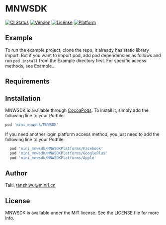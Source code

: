 # MNWSDK

[![CI Status](https://img.shields.io/travis/Taki/MNWSDK.svg?style=flat)](https://travis-ci.org/Taki/MNWSDK)
[![Version](https://img.shields.io/cocoapods/v/MNWSDK.svg?style=flat)](https://cocoapods.org/pods/MNWSDK)
[![License](https://img.shields.io/cocoapods/l/MNWSDK.svg?style=flat)](https://cocoapods.org/pods/MNWSDK)
[![Platform](https://img.shields.io/cocoapods/p/MNWSDK.svg?style=flat)](https://cocoapods.org/pods/MNWSDK)

## Example

To run the example project, clone the repo,  It already has static library import. But if you want to import pod, add pod dependencies as follows and run `pod install` from the Example directory first.
For specific access methods, see Example...

## Requirements

## Installation

MNWSDK is available through [CocoaPods](https://cocoapods.org). To install
it, simply add the following line to your Podfile:

```ruby
pod 'mini_mnwsdk/MNWSDK'
```
If you need another login platform access method, you just need to add the 
following line to your Podfile:
```ruby
  pod 'mini_mnwsdk/MNWSDKPlatforms/Facebook'
  pod 'mini_mnwsdk/MNWSDKPlatforms/GooglePlus'
  pod 'mini_mnwsdk/MNWSDKPlatforms/Apple'
```

## Author

Taki, tanzhiwu@mini1.cn

## License

MNWSDK is available under the MIT license. See the LICENSE file for more info.
